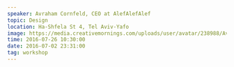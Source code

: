 ```yaml
---
speaker: Avraham Cornfeld, CEO at AlefAlefAlef
topic: Design
location: Ha-Shfela St 4, Tel Aviv-Yafo
image: https://media.creativemornings.com/uploads/user/avatar/238988/Avraham_Cornfeld_2.jpg
time: 2016-07-26 10:30:00
date: 2016-07-02 23:31:00
tag: workshop
---
```

